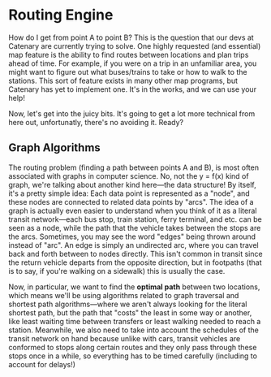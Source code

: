 # Routing Engine

How do I get from point A to point B? This is the question that our devs at Catenary are currently trying to solve. One highly requested (and essential) map feature is the ability to find routes between locations and plan trips ahead of time. For example, if you were on a trip in an unfamiliar area, you might want to figure out what buses/trains to take or how to walk to the stations. This sort of feature exists in many other map programs, but Catenary has yet to implement one. It's in the works, and we can use your help! 

Now, let's get into the juicy bits. It's going to get a lot more technical from here out, unfortunatly, there's no avoiding it. Ready?

## Graph Algorithms
The routing problem (finding a path between points A and B), is most often associated with graphs in computer science. No, not the y = f(x) kind of graph, we're talking about another kind here—the data structure! By itself, it's a pretty simple idea: Each data point is represented as a "node", and these nodes are connected to related data points by "arcs". The idea of a graph is actually even easier to understand when you think of it as a literal transit network—each bus stop, train station, ferry terminal, and etc. can be seen as a node, while the path that the vehicle takes between the stops are the arcs. Sometimes, you may see the word "edges" being thrown around instead of "arc". An edge is simply an undirected arc, where you can travel back and forth between to nodes directly. This isn't common in transit since the return vehicle departs from the opposite direction, but in footpaths (that is to say, if you're walking on a sidewalk) this is usually the case. 

Now, in particular, we want to find the **optimal path** between two locations, which means we'll be using algorithms related to graph traversal and shortest path algorithms—where we aren't always looking for the literal shortest path, but the path that "costs" the least in some way or another, like least waiting time between transfers or least walking needed to reach a station. Meanwhile, we also need to take into account the schedules of the transit network on hand because unlike with cars, transit vehicles are conformed to stops along certain routes and they only pass through these stops once in a while, so everything has to be timed carefully (including to account for delays!)

##
